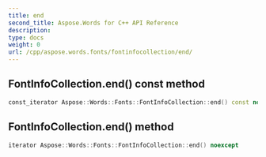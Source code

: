 ```yaml
---
title: end
second_title: Aspose.Words for C++ API Reference
description: 
type: docs
weight: 0
url: /cpp/aspose.words.fonts/fontinfocollection/end/
---
```

## FontInfoCollection.end() const method




```cpp
const_iterator Aspose::Words::Fonts::FontInfoCollection::end() const noexcept
```

## FontInfoCollection.end() method




```cpp
iterator Aspose::Words::Fonts::FontInfoCollection::end() noexcept
```

